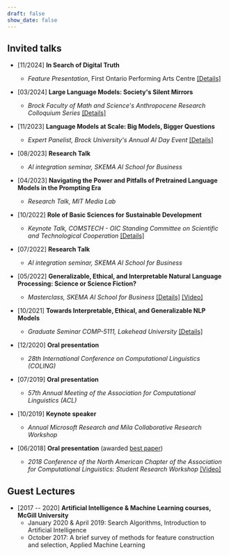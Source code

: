 ```yaml
---
draft: false
show_date: false
---
```


## Invited talks

- [11/2024] **In Search of Digital Truth**
  - *Feature Presentation*, First Ontario Performing Arts Centre [[Details]](https://issuu.com/firstontpac/docs/2425-brochure-firstontario-pac)

- [03/2024] **Large Language Models: Society's Silent Mirrors**
  - *Brock Faculty of Math and Science's Anthropocene Research Colloquium Series* [[Details]](https://brocku.ca/brock-news/2023/11/anthropocene-themed-speaker-series-launches-next-week/)

- [11/2023] **Language Models at Scale: Big Models, Bigger Questions**
  - *Expert Panelist, Brock University's Annual AI Day Event* [[Details]](https://research.cosc.brocku.ca/AIDay/panel)

- [08/2023] **Research Talk**
  - *AI integration seminar, SKEMA AI School for Business*

- [04/2023] **Navigating the Power and Pitfalls of Pretrained Language Models in the Prompting Era**
  - *Research Talk, MIT Media Lab*

- [10/2022] **Role of Basic Sciences for Sustainable Development**
  - *Keynote Talk, COMSTECH - OIC Standing Committee on Scientific and Technological Cooperation* [[Details]](https://brocku.ca/brock-news/2022/11/math-and-science-delegation-expands-global-reach-in-pakistan/)

- [07/2022] **Research Talk**
  - *AI integration seminar, SKEMA AI School for Business*

- [05/2022] **Generalizable, Ethical, and Interpretable Natural Language Processing: Science or Science Fiction?**
  - *Masterclass, SKEMA AI School for Business* [[Details]](https://alumni.skema.edu/en/agenda/networking-breakfast-2703) [[Video]](https://www.youtube.com/watch?v=vf1m-R3twOc&ab_channel=SKEMABusinessSchoolTV)

- [10/2021] **Towards Interpretable, Ethical, and Generalizable NLP Models**
  - *Graduate Seminar COMP-5111, Lakehead University* [[Details]](https://x.com/cs_lakehead/status/1451676347760271369?lang=en)

- [12/2020] **Oral presentation**
  - *28th International Conference on Computational Linguistics (COLING)*

- [07/2019] **Oral presentation**
  - *57th Annual Meeting of the Association for Computational Linguistics (ACL)*

- [10/2019] **Keynote speaker**
  - *Annual Microsoft Research and Mila Collaborative Research Workshop*

- [06/2018] **Oral presentation** (awarded [best paper](https://x.com/naacl_srw_2018/status/1003050917787136005))
  - *2018 Conference of the North American Chapter of the Association for Computational Linguistics: Student Research Workshop* [[Video]](https://aclanthology.org/N18-4004.mp4)

## Guest Lectures

- [2017 -- 2020] **Artificial Intelligence & Machine Learning courses, McGill University**
  - January 2020 & April 2019: Search Algorithms, Introduction to Artificial Intelligence
  - October 2017: A brief survey of methods for feature construction and selection, Applied Machine Learning